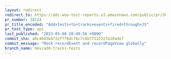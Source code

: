 ```yaml
---
layout: redirect
redirect_to: https://a8c-woo-test-reports.s3.amazonaws.com/public/pr/38124/api/index.html
pr_number: 38124
pr_title_encoded: "Add+tests+to+tracks+events+fired+through+JS"
pr_test_type: api
last_published: "2023-05-08 20:49:56 +0000"
commit_sha: a0c46d3b4732ff70dc76c7c6b77515223a10ade7
commit_message: "Mock recordEvent and recordPageView globally"
branch_name: dev/add-tracks-tests
---
```

